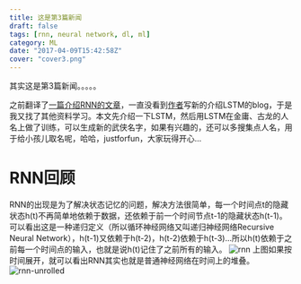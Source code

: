 ```yaml
---
title: 这是第3篇新闻
draft: false
tags: [rnn, neural network, dl, ml]
category: ML
date: "2017-04-09T15:42:58Z"
cover: "cover3.png"
---
```


其实这是第3篇新闻。。。。。

之前翻译了[一篇介绍RNN的文章](http://magicly.me/2017/03/09/iamtrask-anyone-can-code-lstm/)，一直没看到[作者](https://twitter.com/iamtrask)写新的介绍LSTM的blog，于是我又找了其他资料学习。本文先介绍一下LSTM，然后用LSTM在金庸、古龙的人名上做了训练，可以生成新的武侠名字，如果有兴趣的，还可以多搜集点人名，用于给小孩儿取名呢，哈哈，justforfun，大家玩得开心...

<!-- more -->

# RNN回顾
RNN的出现是为了解决状态记忆的问题，解决方法很简单，每一个时间点t的隐藏状态h(t)不再简单地依赖于数据，还依赖于前一个时间节点t-1的隐藏状态h(t-1)。可以看出这是一种递归定义（所以循环神经网络又叫递归神经网络Recursive Neural Network），h(t-1)又依赖于h(t-2)，h(t-2)依赖于h(t-3)...所以h(t)依赖于之前每一个时间点的输入，也就是说h(t)记住了之前所有的输入。
![rnn](http://colah.github.io/posts/2015-08-Understanding-LSTMs/img/RNN-rolled.png)
上图如果按时间展开，就可以看出RNN其实也就是普通神经网络在时间上的堆叠。
![rnn-unrolled](http://colah.github.io/posts/2015-08-Understanding-LSTMs/img/RNN-unrolled.png)